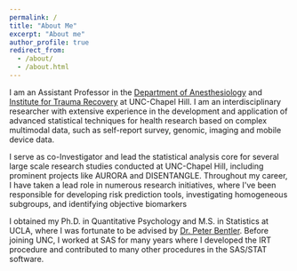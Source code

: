 ```yaml
---
permalink: /
title: "About Me"
excerpt: "About me"
author_profile: true
redirect_from: 
  - /about/
  - /about.html
---
```


I am an Assistant Professor in the [Department of Anesthesiology]((https://www.med.unc.edu/anesthesiology/directory/xinming-simon-an/)) 
and [Institute for Trauma Recovery](https://www.med.unc.edu/itr/) at UNC-Chapel Hill. 
I am an interdisciplinary researcher with extensive experience in the development 
and application of advanced statistical techniques for health research based on 
complex multimodal data, such as self-report survey, genomic, imaging and mobile device data. 

I serve as co-Investigator and lead the statistical analysis core for several large 
scale research studies conducted at UNC-Chapel Hill, including prominent projects 
like AURORA and DISENTANGLE. Throughout my career, I have taken a lead role in 
numerous research initiatives, where I've been responsible for developing risk 
prediction tools, investigating homogeneous subgroups, and identifying objective biomarkers

I obtained my Ph.D. in Quantitative Psychology and M.S. in Statistics at UCLA, 
where I was fortunate to be advised by [Dr. Peter Bentler](https://scholar.google.com/citations?user=esb4VbgAAAAJ&hl=en). 
Before joining UNC, I worked at SAS for many years where I developed the IRT procedure 
and contributed to many other procedures in the SAS/STAT software. 










